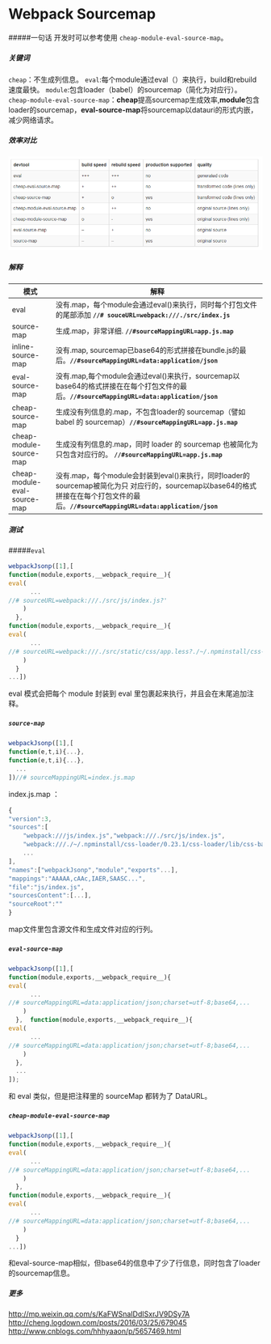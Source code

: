 # Webpack Sourcemap

#####一句话
开发时可以参考使用 `cheap-module-eval-source-map`。


##### 关键词
`cheap`：不生成列信息。
`eval`:每个module通过eval（）来执行，build和rebuild速度最快。
`module`:包含loader（babel）的sourcemap（简化为对应行）。
`cheap-module-eval-source-map`：<b>cheap</b>提高sourcemap生成效率,<b>module</b>包含loader的sourcemap，<b>eval-source-map</b>将sourcemap以datauri的形式内嵌，减少网络请求。

##### 效率对比
<img src="./webpack-sourcemap-rate.png" />

##### 解释
| 模式                         | 解释                                                                                                                       |
|------------------------------|----------------------------------------------------------------------------------------------------------------------------|
| eval                         | 没有.map，每个module会通过eval()来执行，同时每个打包文件的尾部添加 **`//# souceURL=webpack:///./src/index.js`**                                     |
| source-map                   | 生成.map，非常详细.  **`//#sourceMappingURL=app.js.map`**                                                                                                      |
| inline-source-map            | 没有.map, sourcemap已base64的形式拼接在bundle.js的最后。**`//#sourceMappingURL=data:application/json`**                                                                    |
| eval-source-map              | 没有.map,每个module会通过eval()来执行，sourcemap以base64的格式拼接在在每个打包文件的最后。**`//#sourceMappingURL=data:application/json`**                                                |
| cheap-source-map             | 生成没有列信息的.map，不包含loader的 sourcemap（譬如 babel 的 sourcemap）**`//#sourceMappingURL=app.js.map`**                                                   |
| cheap-module-source-map      | 生成没有列信息的.map，同时 loader 的 sourcemap 也被简化为只包含对应行的。 **`//#sourceMappingURL=app.js.map`**                                                  |
| cheap-module-eval-source-map | 没有.map，每个module会封装到eval()来执行，同时loader的sourcemap被简化为只 对应行的，sourcemap以base64的格式拼接在在每个打包文件的最后。**`//#sourceMappingURL=data:application/json`**   |


##### 测试

#####`eval`
```js
webpackJsonp([1],[  
function(module,exports,__webpack_require__){    
eval(
      ...      
//# sourceURL=webpack:///./src/js/index.js?'
    )
  },  
function(module,exports,__webpack_require__){    
eval(
      ...      
//# sourceURL=webpack:///./src/static/css/app.less?./~/.npminstall/css-loader/0.23.1/css-loader!./~/.npminstall/postcss-loader/1.1.1/postcss-loader!./~/.npminstall/less-loader/2.2.3/less-loader'
    )
  }
...])
```

eval 模式会把每个 module 封装到 eval 里包裹起来执行，并且会在末尾追加注释。

##### `source-map`
```js
webpackJsonp([1],[  
function(e,t,i){...},  
function(e,t,i){...},  
  ...
])//# sourceMappingURL=index.js.map
```
index.js.map ：
```js
{  
"version":3,  
"sources":[
    "webpack:///js/index.js","webpack:///./src/js/index.js",    
    "webpack:///./~/.npminstall/css-loader/0.23.1/css-loader/lib/css-base.js",
    ...
],  
"names":["webpackJsonp","module","exports"...], 
"mappings":"AAAAA,cAAc,IAER,SAASC...",  
"file":"js/index.js",  
"sourcesContent":[...],  
"sourceRoot":""
}
```
map文件里包含源文件和生成文件对应的行列。

##### `eval-source-map`
```js
webpackJsonp([1],[  
function(module,exports,__webpack_require__){    
eval(
      ...      
//# sourceMappingURL=data:application/json;charset=utf-8;base64,...
    )
  },  function(module,exports,__webpack_require__){    
eval(
      ...      
//# sourceMappingURL=data:application/json;charset=utf-8;base64,...
    )
  },
  ...
]);
```
和 eval 类似，但是把注释里的 sourceMap 都转为了 DataURL。


##### `cheap-module-eval-source-map`
```js
webpackJsonp([1],[  
function(module,exports,__webpack_require__){    
eval(
      ...      
//# sourceMappingURL=data:application/json;charset=utf-8;base64,...
    )
  },  
function(module,exports,__webpack_require__){    
eval(
      ...      
//# sourceMappingURL=data:application/json;charset=utf-8;base64,...
    )
  }
...])
```
和eval-source-map相似，但base64的信息中了少了行信息，同时包含了loader的sourcemap信息。


##### 更多
http://mp.weixin.qq.com/s/KaFWSnaIDdISxrJV9DSy7A
http://cheng.logdown.com/posts/2016/03/25/679045
http://www.cnblogs.com/hhhyaaon/p/5657469.html


